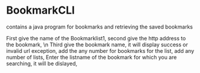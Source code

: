 # BookmarkCLI
contains a java program for bookmarks and retrieving the saved bookmarks

First give the name of the Bookmarklist1,
second give the http address to the bookmark,
\n Third give the bookmark name,
it will display success or invalid url exception,
add the any number for bookmarks for the list,
add any number of lists,
Enter the listname of the bookmark for which you are searching,
it will be dislayed,
